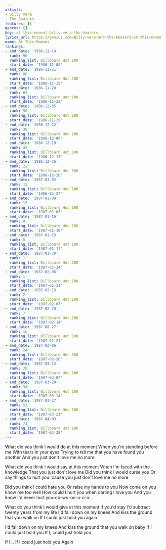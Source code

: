 ```yaml
---
artists:
- Billy Vera
- The Beaters
features: []
genres: []
key: at-this-moment-billy-vera-the-beaters
lyrics_url: https://genius.com/Billy-vera-and-the-beaters-at-this-moment-lyrics
name: At This Moment
rankings:
- end_date: '1986-11-14'
  rank: 96
  ranking_list: Billboard Hot 100
  start_date: '1986-11-08'
- end_date: '1986-11-21'
  rank: 80
  ranking_list: Billboard Hot 100
  start_date: '1986-11-15'
- end_date: '1986-11-28'
  rank: 69
  ranking_list: Billboard Hot 100
  start_date: '1986-11-22'
- end_date: '1986-12-05'
  rank: 50
  ranking_list: Billboard Hot 100
  start_date: '1986-11-29'
- end_date: '1986-12-12'
  rank: 38
  ranking_list: Billboard Hot 100
  start_date: '1986-12-06'
- end_date: '1986-12-19'
  rank: 32
  ranking_list: Billboard Hot 100
  start_date: '1986-12-13'
- end_date: '1986-12-26'
  rank: 22
  ranking_list: Billboard Hot 100
  start_date: '1986-12-20'
- end_date: '1987-01-02'
  rank: 15
  ranking_list: Billboard Hot 100
  start_date: '1986-12-27'
- end_date: '1987-01-09'
  rank: 15
  ranking_list: Billboard Hot 100
  start_date: '1987-01-03'
- end_date: '1987-01-16'
  rank: 9
  ranking_list: Billboard Hot 100
  start_date: '1987-01-10'
- end_date: '1987-01-23'
  rank: 5
  ranking_list: Billboard Hot 100
  start_date: '1987-01-17'
- end_date: '1987-01-30'
  rank: 1
  ranking_list: Billboard Hot 100
  start_date: '1987-01-24'
- end_date: '1987-02-06'
  rank: 1
  ranking_list: Billboard Hot 100
  start_date: '1987-01-31'
- end_date: '1987-02-13'
  rank: 2
  ranking_list: Billboard Hot 100
  start_date: '1987-02-07'
- end_date: '1987-02-20'
  rank: 7
  ranking_list: Billboard Hot 100
  start_date: '1987-02-14'
- end_date: '1987-02-27'
  rank: 16
  ranking_list: Billboard Hot 100
  start_date: '1987-02-21'
- end_date: '1987-03-06'
  rank: 24
  ranking_list: Billboard Hot 100
  start_date: '1987-02-28'
- end_date: '1987-03-13'
  rank: 28
  ranking_list: Billboard Hot 100
  start_date: '1987-03-07'
- end_date: '1987-03-20'
  rank: 34
  ranking_list: Billboard Hot 100
  start_date: '1987-03-14'
- end_date: '1987-03-27'
  rank: 53
  ranking_list: Billboard Hot 100
  start_date: '1987-03-21'
- end_date: '1987-04-03'
  rank: 71
  ranking_list: Billboard Hot 100
  start_date: '1987-03-28'
---
```

What did you think I would do at this moment
When you're standing before me
With tears in your eyes
Trying to tell me that you have found you another
And you just don't love me no more

What did you think I would say at this moment
When I'm faced with the knowledge
That you just don't love me
Did you think I would curse you
Or say things to hurt you
'cause you just don't love me no more

Did you think I could hate you
Or raise my hands to you
Now come on you know me too well
How could I hurt you when darling I love you
And you know I'd never hurt you-oo-wo-oo-o-o-o...

What do you think I would give at this moment
If you'd stay I'd subtract twenty years from my life
I'd fall down on my knees
And kiss the ground that you walk on
If I could just hold you again

I'd fall down on my knees
And kiss the ground that you walk on baby
If I could just hold you
If I, could just hold you

If I...
If I could just hold you
Again
